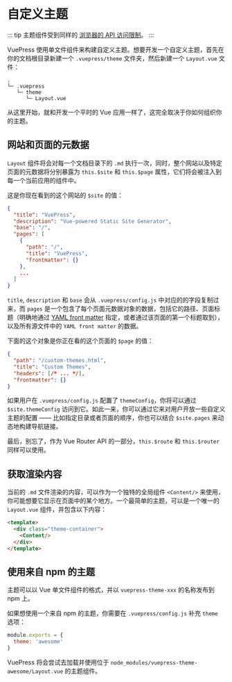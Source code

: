 # 自定义主题

::: tip
主题组件受到同样的 [浏览器的 API 访问限制](./using-vue.md#browser-api-access-restrictions)。
:::

VuePress 使用单文件组件来构建自定义主题。想要开发一个自定义主题，首先在你的文档根目录新建一个 `.vuepress/theme` 文件夹，然后新建一个 `Layout.vue` 文件：

```
.
└─ .vuepress
   └─ theme
      └─ Layout.vue
```

从这里开始，就和开发一个平时的 Vue 应用一样了，这完全取决于你如何组织你的主题。

## 网站和页面的元数据

`Layout` 组件将会对每一个文档目录下的 `.md` 执行一次，同时，整个网站以及特定页面的元数据将分别暴露为 `this.$site` 和 `this.$page` 属性，它们将会被注入到每一个当前应用的组件中。

这是你现在看到的这个网站的 `$site` 的值：

``` json
{
  "title": "VuePress",
  "description": "Vue-powered Static Site Generator",
  "base": "/",
  "pages": [
    {
      "path": "/",
      "title": "VuePress",
      "frontmatter": {}
    },
    ...
  ]
}
```

`title`, `description` 和 `base` 会从 `.vuepress/config.js` 中对应的的字段复制过来，而 `pages` 是一个包含了每个页面元数据对象的数据，包括它的路径、页面标题（明确地通过 [YAML front matter](./markdown.html#yaml-front-matter) 指定，或者通过该页面的第一个标题取到），以及所有源文件中的 `YAML front matter` 的数据。

下面的这个对象是你正在看的这个页面的 `$page` 的值：

``` json
{
  "path": "/custom-themes.html",
  "title": "Custom Themes",
  "headers": [/* ... */],
  "frontmatter": {}
}
```

如果用户在 `.vuepress/config.js` 配置了 `themeConfig`，你将可以通过 `$site.themeConfig` 访问到它。如此一来，你可以通过它来对用户开放一些自定义主题的配置 —— 比如指定目录或者页面的顺序，你也可以结合 `$site.pages` 来动态地构建导航链接。

最后，别忘了，作为 Vue Router API 的一部分，`this.$route` 和 `this.$router` 同样可以使用。

## 获取渲染内容

当前的 `.md` 文件渲染的内容，可以作为一个独特的全局组件 `<Content/>` 来使用，你可能想要它显示在页面中的某个地方。一个最简单的主题，可以是一个唯一的 `Layout.vue` 组件，并包含以下内容：

``` html
<template>
  <div class="theme-container">
    <Content/>
  </div>
</template>
```

## 使用来自 npm 的主题

主题可以以 Vue 单文件组件的格式，并以 `vuepress-theme-xxx` 的名称发布到 npm 上。

如果想使用一个来自 npm 的主题，你需要在 `.vuepress/config.js` 补充 `theme` 选项：

``` js
module.exports = {
  theme: 'awesome'
}
```

VuePress 将会尝试去加载并使用位于 `node_modules/vuepress-theme-awesome/Layout.vue` 的主题组件。
 
